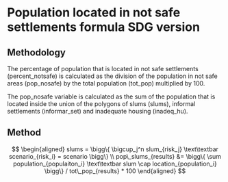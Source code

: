 # Population located in not safe settlements formula SDG version

## Methodology

The percentage of population that is located in not safe settlements (percent_notsafe) is calculated as the division of the population in not safe areas (pop_nosafe) by the total population (tot_pop) multiplied by 100.

The pop_nosafe variable is calculated as the sum of the population that is located inside the union of the polygons of slums (slums), informal settlements (informar_set) and inadequate housing (inadeq_hu).

## Method

```math

\begin{aligned}

slums = \bigg\{ \bigcup_j^n slum_{risk_j} \text\textbar scenario_{risk_i} = scenario \bigg\}

\\

pop\_slums_{results} &= \bigg\{ \sum population_{populaiton_i} \text\textbar slum \cap location_{population_i} \bigg\} / tot\_pop_{results} * 100

\end{aligned}

```
